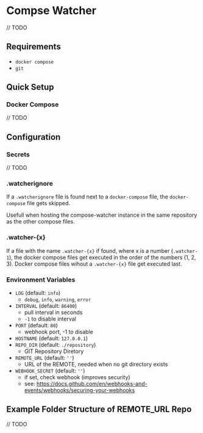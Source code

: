 # Compse Watcher

// TODO

## Requirements

- `docker compose`
- `git`

## Quick Setup

### Docker Compose

// TODO

## Configuration

### Secrets

// TODO

### .watcherignore

If a `.watcherignore` file is found next to a `docker-compose` file, the `docker-compose` file gets skipped.

Usefull when hosting the compose-watcher instance in the same repository as the other compose files.

### .watcher-{x}

If a file with the name `.watcher-{x}` if found, where x is a number (`.watcher-1`), the docker compose files get executed in the order of the numbers (1, 2, 3). Docker compose files wihout a `.watcher-{x}` file get executed last.

### Environment Variables

- `LOG` (default: `info`)
  - `debug`, `info`, `warning`, `error`
- `INTERVAL` (default: `86400`)
  - pull interval in seconds
  - `-1` to disable interval
- `PORT` (default: `80`)
  - webhook port, -1 to disable
- `HOSTNAME` (default: `127.0.0.1`)
- `REPO_DIR` (default: `./repository`)
  - GIT Repository Diretory
- `REMOTE_URL` (default: `''`)
  - URL of the REMOTE, needed when no git directory exists
- `WEBHOOK_SECRET` (default: `''`)
  - if set, check webhook (improves security)
  - see: <https://docs.github.com/en/webhooks-and-events/webhooks/securing-your-webhooks>

## Example Folder Structure of REMOTE_URL Repo

// TODO
